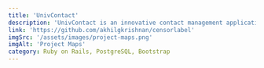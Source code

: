 ```yaml
---
title: 'UnivContact'
description: 'UnivContact is an innovative contact management application designed specifically for university students. This app streamlines the process of managing and organizing contacts within the university community. With UnivContact, students can efficiently store and access important contact information for classmates, professors, administrative staff, and various campus organizations.'
link: 'https://github.com/akhilgkrishnan/censorlabel'
imgSrc: '/assets/images/project-maps.png'
imgAlt: 'Project Maps'
category: Ruby on Rails, PostgreSQL, Bootstrap
---
```

